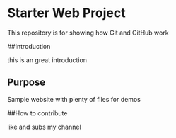 # Starter Web Project

This repository is for showing how Git and GitHub work

##Introduction

this is an great introduction

## Purpose

Sample website with plenty of files for demos


##How to contribute

like and subs my channel

